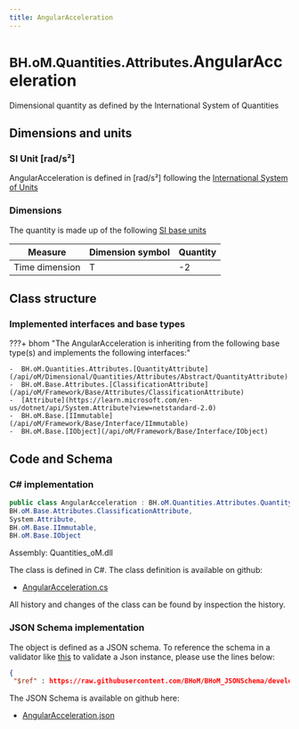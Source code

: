```yaml
---
title: AngularAcceleration
---
```


# <small>BH.oM.Quantities.Attributes.</small>**AngularAcceleration**

Dimensional quantity as defined by the International System of Quantities

## Dimensions and units

### SI Unit [rad/s²]

AngularAcceleration is defined in [rad/s²] following the [International System of Units](https://en.wikipedia.org/wiki/International_System_of_Units) 

### Dimensions

The quantity is made up of the following [SI base units](https://en.wikipedia.org/wiki/SI_base_unit)

| Measure        | Dimension symbol | Quantity |
|------------------|--------|----------|
| Time dimension |  T  |-2  |

## Class structure

### Implemented interfaces and base types

???+ bhom "The AngularAcceleration is inheriting from the following base type(s) and implements the following interfaces:"

    -  BH.oM.Quantities.Attributes.[QuantityAttribute](/api/oM/Dimensional/Quantities/Attributes/Abstract/QuantityAttribute)
    -  BH.oM.Base.Attributes.[ClassificationAttribute](/api/oM/Framework/Base/Attributes/ClassificationAttribute)
    -  [Attribute](https://learn.microsoft.com/en-us/dotnet/api/System.Attribute?view=netstandard-2.0)
    -  BH.oM.Base.[IImmutable](/api/oM/Framework/Base/Interface/IImmutable)
    -  BH.oM.Base.[IObject](/api/oM/Framework/Base/Interface/IObject)




## Code and Schema

### C# implementation

``` C# title="C#"
public class AngularAcceleration : BH.oM.Quantities.Attributes.QuantityAttribute,
BH.oM.Base.Attributes.ClassificationAttribute,
System.Attribute,
BH.oM.Base.IImmutable,
BH.oM.Base.IObject
```

Assembly: Quantities_oM.dll

The class is defined in C#. The class definition is available on github:

- [AngularAcceleration.cs](https://github.com/BHoM/BHoM/blob/develop/Quantities_oM/Attributes\AngularAcceleration.cs)

All history and changes of the class can be found by inspection the history.
### JSON Schema implementation

The object is defined as a JSON schema. To reference the schema in a validator like [this](https://www.jsonschemavalidator.net/) to validate a Json instance, please use the lines below:

``` json title="JSON Schema"
{
 "$ref" : https://raw.githubusercontent.com/BHoM/BHoM_JSONSchema/develop/Quantities_oM/Attributes/AngularAcceleration.json}
```

The JSON Schema is available on github here:

- [AngularAcceleration.json](https://github.com/BHoM/BHoM_JSONSchema/blob/develop/Quantities_oM/Attributes/AngularAcceleration.json)
